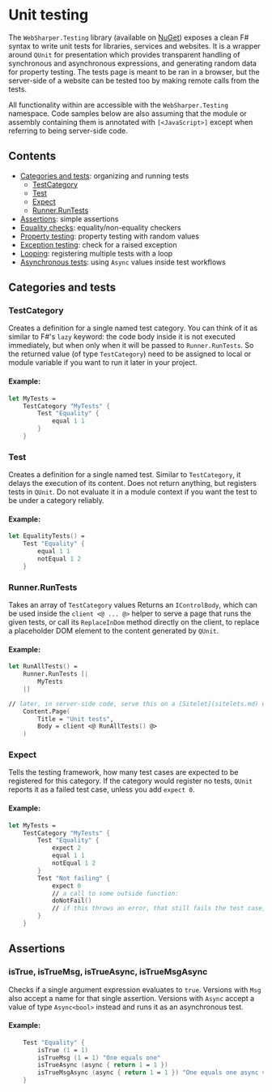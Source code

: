 # Unit testing

The `WebSharper.Testing` library (available on [NuGet](https://www.nuget.org/packages/websharper.testing)) exposes a clean F# syntax to write unit tests for libraries, services and websites.
It is a wrapper around `QUnit` for presentation which provides transparent handling of synchronous and asynchronous expressions, and generating random data for property testing.
The tests page is meant to be ran in a browser, but the server-side of a website can be tested too by making remote calls from the tests.

All functionality within are accessible with the `WebSharper.Testing` namespace.
Code samples below are also assuming that the module or assembly containing them is annotated with `[<JavaScript>]` except
when referring to being server-side code.

## Contents

- [Categories and tests](#categories-and-tests): organizing and running tests
    - [TestCategory](#testcategory)
    - [Test](#test)
    - [Expect](#expect)
    - [Runner.RunTests](#runnerruntests)
- [Assertions](#assertions): simple assertions
- [Equality checks](#equality-checks): equality/non-equality checkers
- [Property testing](#property-testing): property testing with random values
- [Exception testing](#exception-testing): check for a raised exception
- [Looping](#looping): registering multiple tests with a loop
- [Asynchronous tests](#asynchronous-tests): using `Async` values inside test workflows

## Categories and tests

### TestCategory

Creates a definition for a single named test category.
You can think of it as similar to F#'s `lazy` keyword: the code body inside it is not executed immediately,
but when only when it will be passed to `Runner.RunTests`.
So the returned value (of type `TestCategory`) need to be assigned to local or module variable if you want to run it later in your project.

#### Example:

```fsharp
let MyTests =
    TestCategory "MyTests" {
        Test "Equality" {
            equal 1 1
        }
    }
```

### Test

Creates a definition for a single named test.
Similar to `TestCategory`, it delays the execution of its content.
Does not return anything, but registers tests in `QUnit`.
Do not evaluate it in a module context if you want the test to be under a category reliably.

#### Example:

```fsharp
let EqualityTests() =
    Test "Equality" {
        equal 1 1
        notEqual 1 2
    }
```

### Runner.RunTests

Takes an array of `TestCategory` values
Returns an `IControlBody`, which can be used inside the `client <@ ... @>` helper to serve a page that runs the given tests,
or call its `ReplaceInDom` method directly on the client, to replace a placeholder DOM element to the content generated by `QUnit`.

#### Example:

```fsharp
let RunAllTests() =
    Runner.RunTests [|
        MyTests
    |]

// later, in server-side code, serve this on a [Sitelet](sitelets.md) endpoint:
    Content.Page(
        Title = "Unit tests",
        Body = client <@ RunAllTests() @>
    )
```

### Expect

Tells the testing framework, how many test cases are expected to be registered for this category.
If the category would register no tests, `QUnit` reports it as a failed test case, unless you add `expect 0`.

#### Example:

```fsharp
let MyTests =
    TestCategory "MyTests" {
        Test "Equality" {
            expect 2
            equal 1 1
            notEqual 1 2
        }
        Test "Not failing" {
            expect 0
            // a call to some outside function:
            doNotFail() 
            // if this throws an error, that still fails the test case, otherwise ok
        }
    }
```

## Assertions

### isTrue, isTrueMsg, isTrueAsync, isTrueMsgAsync

Checks if a single argument expression evaluates to `true`.
Versions with `Msg` also accept a name for that single assertion.
Versions with `Async` accept a value of type `Async<bool>` instead and runs it as an asynchronous test.

#### Example:

```fsharp
    Test "Equality" {
        isTrue (1 = 1)
        isTrueMsg (1 = 1) "One equals one"
        isTrueAsync (async { return 1 = 1 }) 
        isTrueMsgAsync (async { return 1 = 1 }) "One equals one async version"
    }
```
